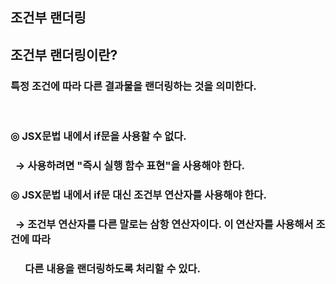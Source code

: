 ## 조건부 랜더링

## 조건부 랜더링이란?

### 특정 조건에 따라 다른 결과물을 랜더링하는 것을 의미한다.

<br>

### ◎ JSX문법 내에서 if문을 사용할 수 없다.

### &nbsp; → 사용하려면 "즉시 실행 함수 표현"을 사용해야 한다.

### ◎ JSX문법 내에서 if문 대신 조건부 연산자를 사용해야 한다.

### &nbsp; → 조건부 연산자를 다른 말로는 삼항 연산자이다. 이 연산자를 사용해서 조건에 따라

### &nbsp;&nbsp;&nbsp;&nbsp;&nbsp; 다른 내용을 랜더링하도록 처리할 수 있다.
